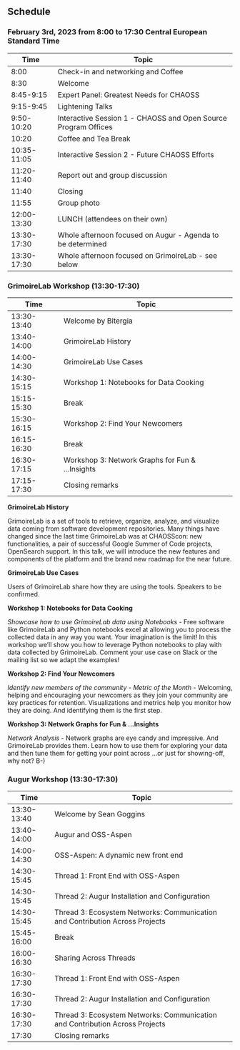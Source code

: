 ## Schedule

### February 3rd, 2023 from 8:00 to 17:30 Central European Standard Time

| Time | Topic |
|---|---|
| 8:00 | Check-in and networking and Coffee |
| 8:30 | Welcome |
| 8:45-9:15 | Expert Panel: Greatest Needs for CHAOSS |
| 9:15-9:45 | Lightening Talks |
| 9:50-10:20 | Interactive Session 1 - CHAOSS and Open Source Program Offices |
| 10:20 | Coffee and Tea Break |
| 10:35-11:05 | Interactive Session 2 - Future CHAOSS Efforts |
| 11:20-11:40 | Report out and group discussion |
| 11:40 | Closing |
| 11:55 | Group photo |
| 12:00-13:30 | LUNCH (attendees on their own) |
| 13:30-17:30 | Whole afternoon focused on Augur - Agenda to be determined |
| 13:30-17:30 | Whole afternoon focused on GrimoireLab - see below |


### GrimoireLab Workshop (13:30-17:30)

Time | Topic 
--- | ---
13:30-13:40 | Welcome by Bitergia
13:40-14:00 | GrimoireLab History
14:00-14:30 | GrimoireLab Use Cases
14:30-15:15 | Workshop 1: Notebooks for Data Cooking
15:15-15:30 | Break
15:30-16:15 | Workshop 2: Find Your Newcomers
16:15-16:30 | Break
16:30-17:15 | Workshop 3: Network Graphs for Fun & ...Insights
17:15-17:30 | Closing remarks

**GrimoireLab History**

GrimoireLab is a set of tools to retrieve, organize, analyze, and visualize data coming
from software development repositories. Many things have changed since the last time
GrimoireLab was at CHAOSScon: new functionalities, a pair of successful Google Summer of
Code projects, OpenSearch support. In this talk, we will introduce the new features and
components of the platform and the brand new roadmap for the near future.

**GrimoireLab Use Cases**

Users of GrimoireLab share how they are using the tools. Speakers to be confirmed.

**Workshop 1: Notebooks for Data Cooking**

_Showcase how to use GrimoireLab data using Notebooks_ - 
Free software like GrimoireLab and Python notebooks excel at allowing you to process the
collected data in any way you want. Your imagination is the limit! In this workshop we’ll
show you how to leverage Python notebooks to play with data collected by GrimoireLab.
Comment your use case on Slack or the mailing list so we adapt the examples!

**Workshop 2: Find Your Newcomers**

_Identify new members of the community - Metric of the Month_ - 
Welcoming, helping and encouraging your newcomers as they join your community are key
practices for retention. Visualizations and metrics help you monitor how they are doing.
And identifying them is the first step.

**Workshop 3: Network Graphs for Fun & ...Insights**

_Network Analysis_ - 
Network graphs are eye candy and impressive. And GrimoireLab provides them. Learn how to
use them for exploring your data and then tune them for getting your point across …or just
for showing-off, why not?  B-)


### Augur Workshop (13:30-17:30)

Time | Topic 
--- | ---
13:30-13:40 | Welcome by Sean Goggins
13:40-14:00 | Augur and OSS-Aspen
14:00-14:30 | OSS-Aspen: A dynamic new front end
14:30-15:45 | Thread 1: Front End with OSS-Aspen
14:30-15:45 | Thread 2: Augur Installation and Configuration
14:30-15:45 | Thread 3: Ecosystem Networks: Communication and Contribution Across Projects
15:45-16:00 | Break
16:00-16:30 | Sharing Across Threads
16:30-17:30 | Thread 1: Front End with OSS-Aspen
16:30-17:30 | Thread 2: Augur Installation and Configuration
16:30-17:30 | Thread 3: Ecosystem Networks: Communication and Contribution Across Projects
17:30       | Closing remarks
